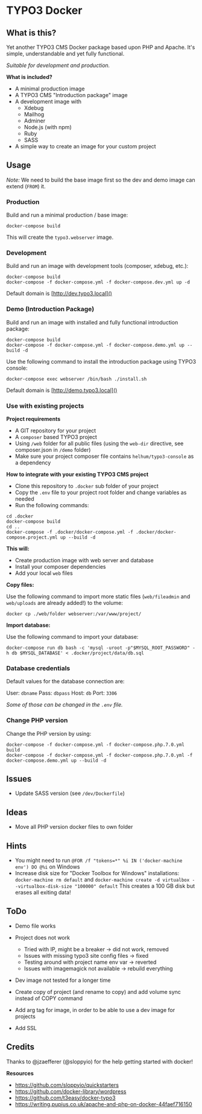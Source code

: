 # TYPO3 Docker


## What is this?

Yet another TYPO3 CMS Docker package based upon PHP and Apache. It's simple, understandable and yet fully functional.

_Suitable for development and production._


**What is included?**

* A minimal production image
* A TYPO3 CMS "Introduction package" image
* A development image with
    * Xdebug
    * Mailhog
    * Adminer
    * Node.js (with npm)
    * Ruby
    * SASS
* A simple way to create an image for your custom project


## Usage

_Note:_ We need to build the base image first so the dev and demo image can extend (`FROM`) it.


### Production

Build and run a minimal production / base image:

```
docker-compose build
```
This will create the `typo3.webserver` image.


### Development

Build and run an image with development tools (composer, xdebug, etc.):

```
docker-compose build
docker-compose -f docker-compose.yml -f docker-compose.dev.yml up -d
```

Default domain is [http://dev.typo3.local]()


### Demo (Introduction Package)

Build and run an image with installed and fully functional introduction package:

```
docker-compose build
docker-compose -f docker-compose.yml -f docker-compose.demo.yml up --build -d
```

Use the following command to install the introduction package using TYPO3 console:

```
docker-compose exec webserver /bin/bash ./install.sh
```

Default domain is [http://demo.typo3.local]()


### Use with existing projects

**Project requirements**

* A GIT repository for your project
* A `composer` based TYPO3 project
* Using `/web` folder for all public files (using the `web-dir` directive, see composer.json in `/demo` folder)
* Make sure your project composer file contains `helhum/typo3-console` as a dependency

**How to integrate with your existing TYPO3 CMS project**

* Clone this repository to `.docker` sub folder of your project
* Copy the `.env` file to your project root folder and change variables as needed
* Run the following commands:

```
cd .docker
docker-compose build
cd ..
docker-compose -f .docker/docker-compose.yml -f .docker/docker-compose.project.yml up --build -d
```

**This will:**

* Create production image with web server and database
* Install your composer dependencies
* Add your local `web` files

**Copy files:**

Use the following command to import more static files (`web/fileadmin` and `web/uploads` are already added!) to the volume:

```
docker cp ./web/folder webserver:/var/www/project/
```

**Import database:**

Use the following command to import your database:

```
docker-compose run db bash -c 'mysql -uroot -p"$MYSQL_ROOT_PASSWORD" -h db $MYSQL_DATABASE' < .docker/project/data/db.sql
```


### Database credentials

Default values for the database connection are:

User: `dbname`
Pass: `dbpass`
Host: `db`
Port: `3306`

_Some of those can be changed in the `.env` file._


### Change PHP version

Change the PHP version by using:

```
docker-compose -f docker-compose.yml -f docker-compose.php.7.0.yml build
docker-compose -f docker-compose.yml -f docker-compose.php.7.0.yml -f docker-compose.demo.yml up --build -d
```


## Issues

* Update SASS version (see `/dev/Dockerfile`)


## Ideas

* Move all PHP version docker files to own folder


## Hints

* You might need to run `@FOR /f "tokens=*" %i IN ('docker-machine env') DO @%i` on Windows
* Increase disk size for "Docker Toolbox for Windows" installations: 
    `docker-machine rm default` and 
    `docker-machine create -d virtualbox --virtualbox-disk-size "100000" default`
    This creates a 100 GB disk but erases all exiting data!


## ToDo

* Demo file works
* Project does not work
    * Tried with IP, might be a breaker -> did not work, removed
    * Issues with missing typo3 site config files -> fixed
    * Testing around with project name env var -> reverted
    * Issues with imagemagick not available -> rebuild everything
* Dev image not tested for a longer time

* Create copy of project (and rename to copy) and add volume sync instead of COPY command
* Add arg tag for image, in order to be able to use a dev image for projects
* Add SSL

## Credits

Thanks to @jzaefferer (@sloppyio) for the help getting started with docker!

**Resources**

* https://github.com/sloppyio/quickstarters
* https://github.com/docker-library/wordpress
* https://github.com/t3easy/docker-typo3
* https://writing.pupius.co.uk/apache-and-php-on-docker-44faef716150
